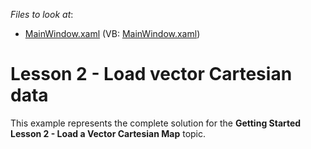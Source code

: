 <!-- default file list -->
*Files to look at*:

* [MainWindow.xaml](./CS/MapLesson2/MainWindow.xaml) (VB: [MainWindow.xaml](./VB/MapLesson2/MainWindow.xaml))
<!-- default file list end -->
# Lesson 2 - Load vector Cartesian data


This example represents the complete solution for the <strong>Getting Started Lesson 2 - Load a Vector Cartesian Map</strong> topic.

<br/>


